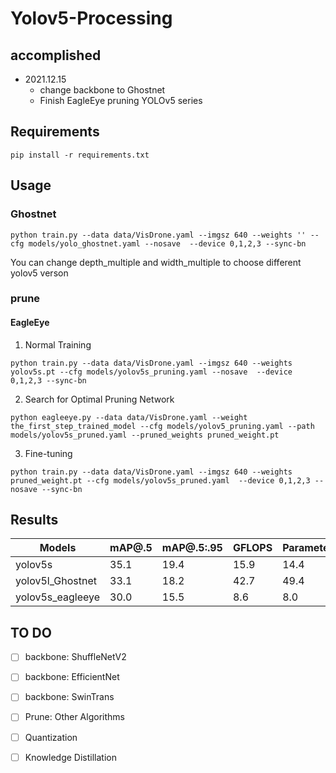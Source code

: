 # Yolov5-Processing
## accomplished
- 2021.12.15
  - change backbone to Ghostnet
  - Finish EagleEye pruning YOLOv5 series

## Requirements
```
pip install -r requirements.txt
```
## Usage
### Ghostnet
```
python train.py --data data/VisDrone.yaml --imgsz 640 --weights '' --cfg models/yolo_ghostnet.yaml --nosave  --device 0,1,2,3 --sync-bn
```
 You can change depth_multiple and width_multiple to choose different yolov5 verson
### prune
#### EagleEye
1. Normal Training
```
python train.py --data data/VisDrone.yaml --imgsz 640 --weights yolov5s.pt --cfg models/yolov5s_pruning.yaml --nosave  --device 0,1,2,3 --sync-bn 
```
2. Search for Optimal Pruning Network
```
python eagleeye.py --data data/VisDrone.yaml --weight the_first_step_trained_model --cfg models/yolov5_pruning.yaml --path models/yolov5s_pruned.yaml --pruned_weights pruned_weight.pt
```
3. Fine-tuning
```
python train.py --data data/VisDrone.yaml --imgsz 640 --weights pruned_weight.pt --cfg models/yolov5s_pruned.yaml  --device 0,1,2,3 --nosave --sync-bn
```
## Results
| Models | mAP@.5| mAP@.5:.95 | GFLOPS |Parameters(M)|
| ------ | ------| -----------|--------|----------   | 
| yolov5s| 35.1  |    19.4    |    15.9   | 14.4        |
|yolov5l_Ghostnet| 33.1|18.2|42.7 |49.4|
|yolov5s_eagleeye|30.0|15.5|8.6 |8.0|
## TO DO
+ [ ] backbone: ShuffleNetV2
+ [ ] backbone: EfficientNet
+ [ ] backbone: SwinTrans
+ [ ] Prune: Other Algorithms
+ [ ] Quantization
+ [ ] Knowledge Distillation 



